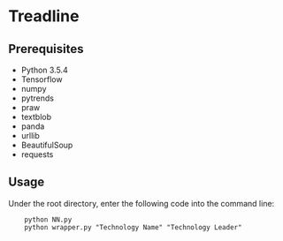 # Treadline

## Prerequisites
* Python 3.5.4
* Tensorflow
* numpy
* pytrends
* praw
* textblob
* panda
* urllib
* BeautifulSoup
* requests

## Usage
Under the root directory, enter the following code into the command line:
```
    python NN.py
    python wrapper.py "Technology Name" "Technology Leader"
```
